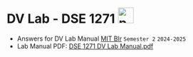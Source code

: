 # DV Lab - DSE 1271 <img src="https://cdn.jsdelivr.net/gh/devicons/devicon/icons/python/python-original.svg" height="35" alt="python logo"/>
- Answers for DV Lab Manual [MIT Blr](https://www.manipal.edu/mu/campuses/mahe-bengaluru/academics/institution-list/mitblr.html) `Semester 2` `2024-2025`
- Lab Manual PDF: [DSE 1271 DV Lab Manual.pdf](https://github.com/user-attachments/files/19043488/DSE.1271.DV.Lab.Manual.pdf)
